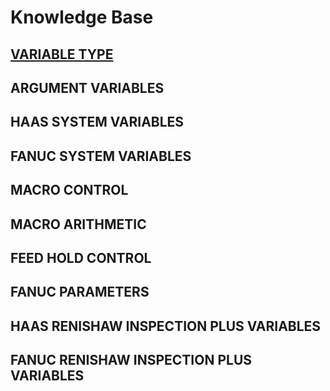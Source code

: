 # Knowledge Base

## [VARIABLE TYPE](Test.md)
## ARGUMENT VARIABLES
## HAAS SYSTEM VARIABLES
## FANUC SYSTEM VARIABLES
## MACRO CONTROL
## MACRO ARITHMETIC
## FEED HOLD CONTROL
## FANUC PARAMETERS
## HAAS RENISHAW INSPECTION PLUS VARIABLES
## FANUC RENISHAW INSPECTION PLUS VARIABLES
